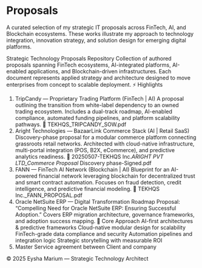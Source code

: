 # Proposals
A curated selection of my strategic IT proposals across FinTech, AI, and Blockchain ecosystems. These works illustrate my approach to technology integration, innovation strategy, and solution design for emerging digital platforms.


Strategic Technology Proposals Repository
Collection of authored proposals spanning FinTech ecosystems, AI-integrated platforms, AI-enabled applications, and Blockchain-driven infrastructures.
Each document represents applied strategy and architecture designed to move enterprises from concept to scalable deployment.
⚡ Highlights
1. TripCandy — Proprietary Trading Platform (FinTech | AI)
A proposal outlining the transition from white-label dependency to an owned trading ecosystem.
Includes a dual-track roadmap, AI-enabled compliance, automated funding pipelines, and platform scalability pathways.
📄 TEKHQS_TRIPCANDY_SOW.pdf
2. Aright Technologies — BazaarLink Commerce Stack (AI | Retail SaaS)
Discovery-phase proposal for a modular commerce platform connecting grassroots retail networks.
Architected with cloud-native infrastructure, multi-portal integration (POS, B2X, eCommerce), and predictive analytics readiness.
📄 20250507-TEKHQS Inc._ARIGHT PVT LTD_Commerce Proposal_ Discovery phase-Signed.pdf
3. FANN — FinTech AI Network (Blockchain | AI)
Blueprint for an AI-powered financial network leveraging blockchain for decentralized trust and smart contract automation.
Focuses on fraud detection, credit intelligence, and predictive financial modeling.
📄 TEKHQS Inc._FANN_PROPOSAL.pdf
4. Oracle NetSuite ERP — Digital Transformation Roadmap
Proposal: “Compelling Need for Oracle NetSuite ERP: Ensuring Successful Adoption.”
Covers ERP migration architecture, governance frameworks, and adoption success mapping.
🧩 Core Approach
AI-first architectures & predictive frameworks
Cloud-native modular design for scalability
FinTech-grade data compliance and security
Automation pipelines and integration logic
Strategic storytelling with measurable ROI
5. Master Service agreement between Client and company



© 2025 Eysha Marium — Strategic Technology Architect
